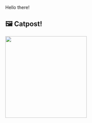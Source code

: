 Hello there!



## 🖼️ Catpost!

<sub>
    <img src="https://cdn2.thecatapi.com/images/1ts.jpg" height="256">
</sub>

